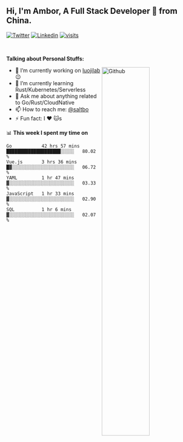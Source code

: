 ## Hi, I'm Ambor, A Full Stack Developer 🚀 from China.

[![Twitter](https://img.shields.io/badge/-saltbo-1ca0f1?style=flat&logo=twitter&logoColor=white)](https://twitter.com/rdsaltbo)
[![Linkedin](https://img.shields.io/badge/-saltbo-blue?style=flat&logo=Linkedin&logoColor=white)](https://www.linkedin.com/in/saltbo/)
[![visits](https://visitor.vercel.app/page/saltbo?color=light-green)](https://github.com/saltbo/)

&nbsp;  

**Talking about Personal Stuffs:**
<!-- Any image aligned to the right. Beware the width  -->
<img width="50%" align="right" alt="Github" src="https://raw.githubusercontent.com/saltbo/saltbo/master/images/git-header.svg" />

- 🔭 I’m currently working on [luojilab](https://github.com/luojilab) :wink:
- 🌱 I’m currently learning Rust/Kubernetes/Serverless
- 💬 Ask me about anything related to Go/Rust/CloudNative
- 📫 How to reach me: [@saltbo](https://twitter.com/rdsaltbo)
- ⚡ Fun fact: I :heart: :cat:s


📊 **This week I spent my time on**
<!--START_SECTION:waka-->
```text
Go           42 hrs 57 mins  ████████████████████░░░░░   80.02 % 
Vue.js       3 hrs 36 mins   █▓░░░░░░░░░░░░░░░░░░░░░░░   06.72 % 
YAML         1 hr 47 mins    ▓░░░░░░░░░░░░░░░░░░░░░░░░   03.33 % 
JavaScript   1 hr 33 mins    ▓░░░░░░░░░░░░░░░░░░░░░░░░   02.90 % 
SQL          1 hr 6 mins     ▓░░░░░░░░░░░░░░░░░░░░░░░░   02.07 % 
```
<!--END_SECTION:waka-->
